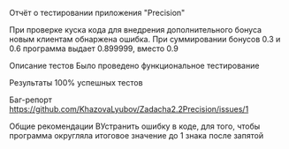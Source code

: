 Отчёт о тестировании приложения "Precision"

При проверке куска кода для внедрения дополнительного бонуса новым клиентам обнаржена ошибка. При суммировании бонусов 0.3 и 0.6 программа выдает 0.899999, вместо 0.9

Описание тестов
Было проведено функциональное тестирование

Результаты
100% успешных тестов

Баг-репорт
https://github.com/KhazovaLyubov/Zadacha2.2Precision/issues/1


Общие рекомендации
ВУстранить ошибку в коде, для того, чтобы программа округляла итоговое значение до 1 знака после запятой